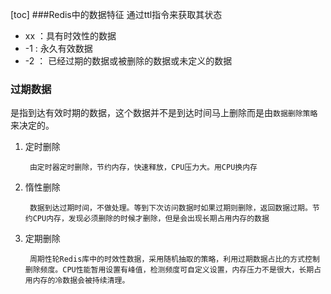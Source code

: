 [toc]
###Redis中的数据特征
通过ttl指令来获取其状态

* xx ：具有时效性的数据
* -1 : 永久有效数据
* -2 ： 已经过期的数据或被删除的数据或未定义的数据

### 过期数据
是指到达有效时期的数据，这个数据并不是到达时间马上删除而是由``数据删除策略``来决定的。
1. 定时删除

        由定时器定时删除，节约内存，快速释放，CPU压力大。用CPU换内存
2. 惰性删除

        数据到达过期时间，不做处理。等到下次访问数据时如果过期则删除，返回数据过期。节约CPU内存，发现必须删除的时候才删除，但是会出现长期占用内存的数据
3. 定期删除

        周期性轮Redis库中的时效性数据，采用随机抽取的策略，利用过期数据占比的方式控制删除频度。CPU性能暂用设置有峰值，检测频度可自定义设置，内存压力不是很大，长期占用内存的冷数据会被持续清理。

